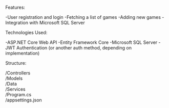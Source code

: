 Features:

-User registration and login
-Fetching a list of games
-Adding new games
-Integration with Microsoft SQL Server


Technologies Used:

-ASP.NET Core Web API
-Entity Framework Core
-Microsoft SQL Server
-JWT Authentication (or another auth method, depending on implementation)

Structure:

/Controllers       
/Models            
/Data              
/Services          
/Program.cs       
/appsettings.json 
